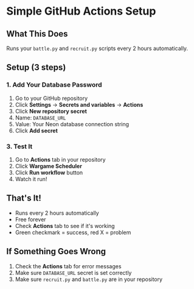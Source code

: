 # Simple GitHub Actions Setup

## What This Does
Runs your `battle.py` and `recruit.py` scripts every 2 hours automatically.

## Setup (3 steps)

### 1. Add Your Database Password
1. Go to your GitHub repository
2. Click **Settings** → **Secrets and variables** → **Actions**
3. Click **New repository secret**
4. Name: `DATABASE_URL`
5. Value: Your Neon database connection string
6. Click **Add secret**

### 3. Test It
1. Go to **Actions** tab in your repository
2. Click **Wargame Scheduler**
3. Click **Run workflow** button
4. Watch it run!

## That's It!
- Runs every 2 hours automatically
- Free forever
- Check **Actions** tab to see if it's working
- Green checkmark = success, red X = problem

## If Something Goes Wrong
1. Check the **Actions** tab for error messages
2. Make sure `DATABASE_URL` secret is set correctly
3. Make sure `recruit.py` and `battle.py` are in your repository

